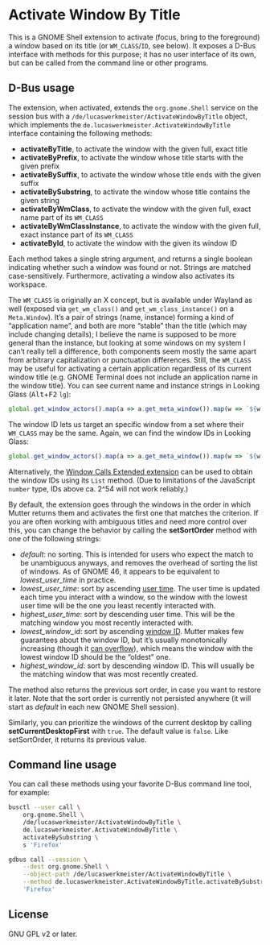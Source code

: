 # Activate Window By Title

This is a GNOME Shell extension to activate (focus, bring to the foreground) a window
based on its title (or `WM_CLASS`/`ID`, see below).
It exposes a D-Bus interface with methods for this purpose;
it has no user interface of its own,
but can be called from the command line or other programs.

## D-Bus usage

The extension, when activated, extends the `org.gnome.Shell` service on the session bus
with a `/de/lucaswerkmeister/ActivateWindowByTitle` object,
which implements the `de.lucaswerkmeister.ActivateWindowByTitle` interface containing the following methods:

- **activateByTitle**, to activate the window with the given full, exact title
- **activateByPrefix**, to activate the window whose title starts with the given prefix
- **activateBySuffix**, to activate the window whose title ends with the given suffix
- **activateBySubstring**, to activate the window whose title contains the given string
- **activateByWmClass**, to activate the window with the given full, exact name part of its `WM_CLASS`
- **activateByWmClassInstance**, to activate the window with the given full, exact instance part of its `WM_CLASS`
- **activateById**, to activate the window with the given its window ID

Each method takes a single string argument,
and returns a single boolean indicating whether such a window was found or not.
Strings are matched case-sensitively.
Furthermore, activating a window also activates its workspace.

The `WM_CLASS` is originally an X concept, but is available under Wayland as well
(exposed via `get_wm_class()` and `get_wm_class_instance()` on a `Meta.Window`).
It’s a pair of strings (name, instance) forming a kind of “application name”,
and both are more “stable” than the title (which may include changing details);
I believe the name is supposed to be more general than the instance,
but looking at some windows on my system I can’t really tell a difference,
both components seem mostly the same apart from arbitrary capitalization or punctuation differences.
Still, the `WM_CLASS` may be useful for activating a certain application regardless of its current window title
(e.g. GNOME Terminal does not include an application name in the window title).
You can see current name and instance strings in Looking Glass (<kbd>Alt</kbd>+<kbd>F2</kbd> `lg`):
```js
global.get_window_actors().map(a => a.get_meta_window()).map(w => `${w.get_wm_class()} (${w.get_wm_class_instance()})`)
```

The window ID lets us target an specific window from a set where their `WM_CLASS` may be the same.
Again, we can find the window IDs in Looking Glass:
```js
global.get_window_actors().map(a => a.get_meta_window()).map(w => `${w.get_wm_class()} (${w.get_id()})`)
```
Alternatively, the [Window Calls Extended extension](https://extensions.gnome.org/extension/4974/window-calls-extended/)
can be used to obtain the window IDs using its `List` method.
(Due to limitations of the JavaScript `number` type, IDs above ca. 2^54 will not work reliably.)

By default, the extension goes through the windows in the order in which Mutter returns them
and activates the first one that matches the criterion.
If you are often working with ambiguous titles and need more control over this,
you can change the behavior by calling the **setSortOrder** method with one of the following strings:

- *default*: no sorting.
  This is intended for users who expect the match to be unambiguous anyways,
  and removes the overhead of sorting the list of windows.
  As of GNOME 46, it appears to be equivalent to *lowest_user_time* in practice.
- *lowest_user_time*: sort by ascending [user time](https://gnome.pages.gitlab.gnome.org/mutter/meta/method.Window.get_user_time.html).
  The user time is updated each time you interact with a window,
  so the window with the lowest user time will be the one you least recently interacted with.
- *highest_user_time*: sort by descending user time.
  This will be the matching window you most recently interacted with.
- *lowest_window_id*: sort by ascending [window ID](https://gnome.pages.gitlab.gnome.org/mutter/meta/method.Window.get_id.html).
  Mutter makes few guarantees about the window ID,
  but it’s usually monotonically increasing (though it [can overflow](https://gitlab.gnome.org/GNOME/mutter/-/blob/a68385a179/src/core/display.c#L3507)),
  which means the window with the lowest window ID should be the “oldest” one.
- *highest_window_id*: sort by descending window ID.
  This will usually be the matching window that was most recently created.

The method also returns the previous sort order, in case you want to restore it later.
Note that the sort order is currently not persisted anywhere
(it will start as *default* in each new GNOME Shell session).

Similarly, you can prioritize the windows of the current desktop by calling **setCurrentDesktopFirst** with `true`.
The default value is `false`.
Like setSortOrder, it returns its previous value.

## Command line usage

You can call these methods using your favorite D-Bus command line tool, for example:

```sh
busctl --user call \
    org.gnome.Shell \
    /de/lucaswerkmeister/ActivateWindowByTitle \
    de.lucaswerkmeister.ActivateWindowByTitle \
    activateBySubstring \
    s 'Firefox'
```

```sh
gdbus call --session \
    --dest org.gnome.Shell \
    --object-path /de/lucaswerkmeister/ActivateWindowByTitle \
    --method de.lucaswerkmeister.ActivateWindowByTitle.activateBySubstring \
    'Firefox'
```

## License

GNU GPL v2 or later.
